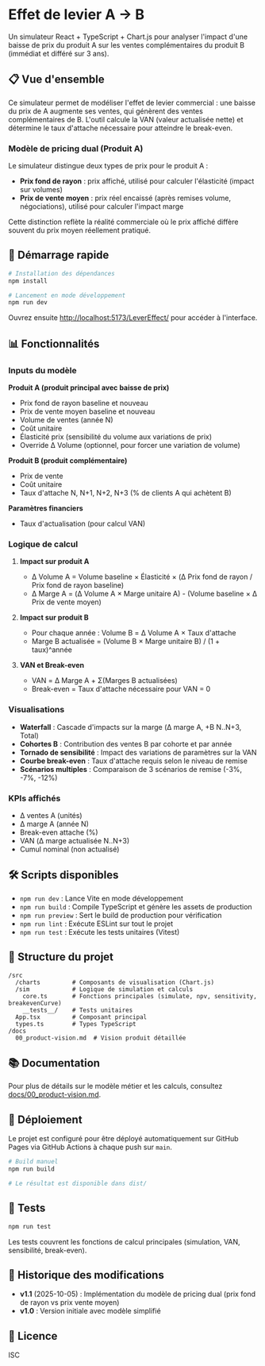 # Effet de levier A → B

Un simulateur React + TypeScript + Chart.js pour analyser l'impact d'une baisse de prix du produit A sur les ventes complémentaires du produit B (immédiat et différé sur 3 ans).

## 📋 Vue d'ensemble

Ce simulateur permet de modéliser l'effet de levier commercial : une baisse du prix de A augmente ses ventes, qui génèrent des ventes complémentaires de B. L'outil calcule la VAN (valeur actualisée nette) et détermine le taux d'attache nécessaire pour atteindre le break-even.

### Modèle de pricing dual (Produit A)

Le simulateur distingue deux types de prix pour le produit A :
- **Prix fond de rayon** : prix affiché, utilisé pour calculer l'élasticité (impact sur volumes)
- **Prix de vente moyen** : prix réel encaissé (après remises volume, négociations), utilisé pour calculer l'impact marge

Cette distinction reflète la réalité commerciale où le prix affiché diffère souvent du prix moyen réellement pratiqué.

## 🚀 Démarrage rapide

```bash
# Installation des dépendances
npm install

# Lancement en mode développement
npm run dev
```

Ouvrez ensuite [http://localhost:5173/LeverEffect/](http://localhost:5173/LeverEffect/) pour accéder à l'interface.

## 📊 Fonctionnalités

### Inputs du modèle

**Produit A (produit principal avec baisse de prix)**
- Prix fond de rayon baseline et nouveau
- Prix de vente moyen baseline et nouveau
- Volume de ventes (année N)
- Coût unitaire
- Élasticité prix (sensibilité du volume aux variations de prix)
- Override Δ Volume (optionnel, pour forcer une variation de volume)

**Produit B (produit complémentaire)**
- Prix de vente
- Coût unitaire
- Taux d'attache N, N+1, N+2, N+3 (% de clients A qui achètent B)

**Paramètres financiers**
- Taux d'actualisation (pour calcul VAN)

### Logique de calcul

1. **Impact sur produit A**
   - Δ Volume A = Volume baseline × Élasticité × (Δ Prix fond de rayon / Prix fond de rayon baseline)
   - Δ Marge A = (Δ Volume A × Marge unitaire A) - (Volume baseline × Δ Prix de vente moyen)

2. **Impact sur produit B**
   - Pour chaque année : Volume B = Δ Volume A × Taux d'attache
   - Marge B actualisée = (Volume B × Marge unitaire B) / (1 + taux)^année

3. **VAN et Break-even**
   - VAN = Δ Marge A + Σ(Marges B actualisées)
   - Break-even = Taux d'attache nécessaire pour VAN = 0

### Visualisations

- **Waterfall** : Cascade d'impacts sur la marge (Δ marge A, +B N..N+3, Total)
- **Cohortes B** : Contribution des ventes B par cohorte et par année
- **Tornado de sensibilité** : Impact des variations de paramètres sur la VAN
- **Courbe break-even** : Taux d'attache requis selon le niveau de remise
- **Scénarios multiples** : Comparaison de 3 scénarios de remise (-3%, -7%, -12%)

### KPIs affichés

- Δ ventes A (unités)
- Δ marge A (année N)
- Break-even attache (%)
- VAN (Δ marge actualisée N..N+3)
- Cumul nominal (non actualisé)

## 🛠 Scripts disponibles

- `npm run dev` : Lance Vite en mode développement
- `npm run build` : Compile TypeScript et génère les assets de production
- `npm run preview` : Sert le build de production pour vérification
- `npm run lint` : Exécute ESLint sur tout le projet
- `npm run test` : Exécute les tests unitaires (Vitest)

## 📁 Structure du projet

```
/src
  /charts         # Composants de visualisation (Chart.js)
  /sim            # Logique de simulation et calculs
    core.ts       # Fonctions principales (simulate, npv, sensitivity, breakevenCurve)
    __tests__/    # Tests unitaires
  App.tsx         # Composant principal
  types.ts        # Types TypeScript
/docs
  00_product-vision.md  # Vision produit détaillée
```

## 📚 Documentation

Pour plus de détails sur le modèle métier et les calculs, consultez [docs/00_product-vision.md](docs/00_product-vision.md).

## 🚢 Déploiement

Le projet est configuré pour être déployé automatiquement sur GitHub Pages via GitHub Actions à chaque push sur `main`.

```bash
# Build manuel
npm run build

# Le résultat est disponible dans dist/
```

## 🧪 Tests

```bash
npm run test
```

Les tests couvrent les fonctions de calcul principales (simulation, VAN, sensibilité, break-even).

## 📝 Historique des modifications

- **v1.1** (2025-10-05) : Implémentation du modèle de pricing dual (prix fond de rayon vs prix vente moyen)
- **v1.0** : Version initiale avec modèle simplifié

## 📄 Licence

ISC
